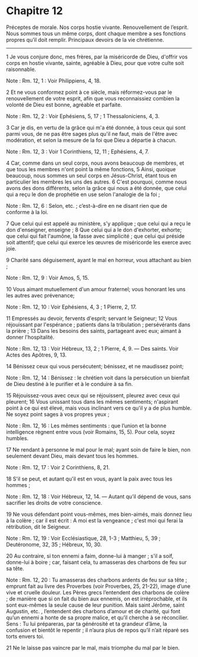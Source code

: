# Chapitre 12

Préceptes de morale.
Nos corps hostie vivante.
Renouvellement de l’esprit.
Nous sommes tous un même corps, dont chaque membre a ses fonctions propres qu’il doit remplir.
Principaux devoirs de la vie chrétienne.

***

1 Je vous conjure donc, mes frères, par la miséricorde de Dieu, d'offrir vos corps en hostie vivante, sainte, agréable à Dieu, pour que votre culte soit raisonnable.

<span class="bible-note">Note : </span> Rm. 12, 1 : Voir Philippiens, 4, 18.

2 Et ne vous conformez point à ce siècle, mais réformez-vous par le renouvellement de votre esprit, afin que vous reconnaissiez combien la volonté de Dieu est bonne, agréable et parfaite.

<span class="bible-note">Note : </span> Rm. 12, 2 : Voir Ephésiens, 5, 17 ; 1 Thessaloniciens, 4, 3.


3 Car je dis, en vertu de la grâce qui m'a été donnée, à tous ceux qui sont parmi vous, de ne pas être sages plus qu'il ne faut, mais de l'être avec modération, et selon la mesure de la foi que Dieu a départie à chacun.

<span class="bible-note">Note : </span> Rm. 12, 3 : Voir 1 Corinthiens, 12, 11 ; Ephésiens, 4, 7.

4 Car, comme dans un seul corps, nous avons beaucoup de membres, et que tous les membres n'ont point la même fonctions, 5 Ainsi, quoique beaucoup, nous sommes un seul corps en Jésus-Christ, étant tous en particulier les membres les uns des autres. 6 C'est pourquoi, comme nous avons des dons différents, selon la grâce qui nous a été donnée, que celui qui a reçu le don de prophétie en use selon l'analogie de la foi ;

<span class="bible-note">Note : </span> Rm. 12, 6 : Selon, etc. ; c’est-à-dire en ne disant rien que de conforme à la loi.

7 Que celui qui est appelé au ministère, s'y applique ; que celui qui a reçu le don d'enseigner, enseigne ; 8 Que celui qui a le don d'exhorter, exhorte; que celui qui fait l'aumône, la fasse avec simplicité ; que celui qui préside soit attentif; que celui qui exerce les œuvres de miséricorde les exerce avec joie.


9 Charité sans déguisement, ayant le mal en horreur, vous attachant au bien ;

<span class="bible-note">Note : </span> Rm. 12, 9 : Voir Amos, 5, 15.

10 Vous aimant mutuellement d'un amour fraternel; vous honorant les uns les autres avec prévenance;

<span class="bible-note">Note : </span> Rm. 12, 10 : Voir Ephésiens, 4, 3 ; 1 Pierre, 2, 17.

11 Empressés au devoir, fervents d'esprit; servant le Seigneur; 12 Vous réjouissant par l'espérance ; patients dans la tribulation ; persévérants dans la prière ; 13 Dans les besoins des saints, partageant avec eux; aimant à donner l'hospitalité.

<span class="bible-note">Note : </span> Rm. 12, 13 : Voir Hébreux, 13, 2 ; 1 Pierre, 4, 9. ― Des saints. Voir Actes des Apôtres, 9, 13.

14 Bénissez ceux qui vous persécutent; bénissez, et ne maudissez point;

<span class="bible-note">Note : </span> Rm. 12, 14 : Bénissez : le chrétien voit dans la persécution un bienfait de Dieu destiné à le purifier et à le conduire à sa fin.

15 Réjouissez-vous avec ceux qui se réjouissent, pleurez avec ceux qui pleurent; 16 Vous unissant tous dans les mêmes sentiments; n'aspirant point à ce qui est élevé, mais vous inclinant vers ce qu'il y a de plus humble. Ne soyez point sages à vos propres yeux ;

<span class="bible-note">Note : </span> Rm. 12, 16 : Les mêmes sentiments : que l’union et la bonne intelligence règnent entre vous (voir Romains, 15, 5). Pour cela, soyez humbles.

17 Ne rendant à personne le mal pour le mal; ayant soin de faire le bien, non seulement devant Dieu, mais devant tous les hommes.

<span class="bible-note">Note : </span> Rm. 12, 17 : Voir 2 Corinthiens, 8, 21.

18 S'il se peut, et autant qu'il est en vous, ayant la paix avec tous les hommes ;

<span class="bible-note">Note : </span> Rm. 12, 18 : Voir Hébreux, 12, 14. ― Autant qu’il dépend de vous, sans sacrifier les droits de votre conscience.

19 Ne vous défendant point vous-mêmes, mes bien-aimés, mais donnez lieu à la colère ; car il est écrit : A moi est la vengeance ; c'est moi qui ferai la rétribution, dit le Seigneur.

<span class="bible-note">Note : </span> Rm. 12, 19 : Voir Ecclésiastique, 28, 1-3 ; Matthieu, 5, 39 ; Deutéronome, 32, 35 ; Hébreux, 10, 30.

20 Au contraire, si ton ennemi a faim, donne-lui à manger ; s'il a soif, donne-lui à boire ; car, faisant cela, tu amasseras des charbons de feu sur sa tête.

<span class="bible-note">Note : </span> Rm. 12, 20 : Tu amasseras des charbons ardents de feu sur sa tête ; emprunt fait au livre des Proverbes (voir Proverbes, 25, 21-22), image d’une vive et cruelle douleur. Les Pères grecs l’entendent des charbons de colère ; de manière que si on fait du bien aux ennemis, on est irréprochable, et ils sont eux-mêmes la seule cause de leur punition. Mais saint Jérôme, saint Augustin, etc. , l’entendent des charbons d’amour et de charité, qui font qu’un ennemi a honte de sa propre malice, et qu’il cherche à se réconcilier. Sens : Tu lui prépareras, par ta générosité et ta grandeur d’âme, la confusion et bientôt le repentir ; il n’aura plus de repos qu’il n’ait réparé ses torts envers toi.

21 Ne le laisse pas vaincre par le mal, mais triomphe du mal par le bien.

